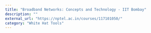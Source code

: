 ```yaml
---
title: "Broadband Networks: Concepts and Technology - IIT Bombay"
description: ""
external_url: "https://nptel.ac.in/courses/117101050/"
category: "White Hat Tools"
---
```

